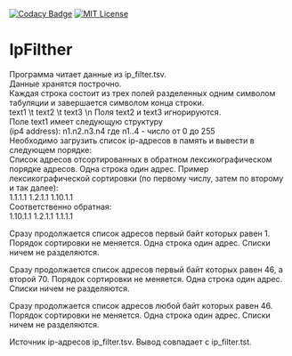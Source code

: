 [![Codacy Badge](https://app.codacy.com/project/badge/Grade/7362deb9bd6e4e3eb1beb78484e8d9b6)](https://www.codacy.com/gh/reficul0/IpFilther/dashboard?utm_source=github.com&amp;utm_medium=referral&amp;utm_content=reficul0/IpFilther&amp;utm_campaign=Badge_Grade)
[![MIT License](https://img.shields.io/badge/license-MIT-blue.svg?style=flat)](https://github.com/RocketChat/Rocket.Chat/raw/master/LICENSE)

# IpFilther

Программа читает данные из ip_filter.tsv. \
Данные хранятся построчно. \
Каждая строка состоит из трех полей разделенных одним символом табуляции и завершается символом конца строки. \
text1 \t text2 \t text3 \n Поля text2 и text3 игнорируются. \
Поле text1 имеет следующую структуру \
(ip4 address): n1.n2.n3.n4 где n1..4 - число от 0 до 255 \
Необходимо загрузить список ip-адресов в память и вывести в следующем порядке: \
Список адресов отсортированных в обратном лексикографическом порядке адресов. Одна строка один адрес. 
Пример лексикографической сортировки (по первому числу, затем по второму и так далее): \
1.1.1.1 1.2.1.1 1.10.1.1  \
Соответственно обратная: \
1.10.1.1 1.2.1.1 1.1.1.1 

Сразу продолжается список адресов первый байт которых равен 1. Порядок сортировки не меняется. Одна строка один адрес. Списки ничем не разделяются. 

Сразу продолжается список адресов первый байт которых равен 46, а второй 70. Порядок сортировки не меняется. Одна строка один адрес. Списки ничем не разделяются. 

Сразу продолжается список адресов любой байт которых равен 46. Порядок сортировки не меняется. Одна строка один адрес. Списки ничем не разделяются.


Источник ip-адресов ip_filter.tsv.
Вывод совпадает с ip_filter.tst.
